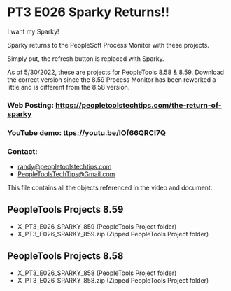 # PT3 E026 Sparky Returns!!

I want my Sparky!

Sparky returns to the PeopleSoft Process Monitor with these projects.   

Simply put, the refresh button is replaced with Sparky.   

As of 5/30/2022, these are projects for PeopleTools 8.58 & 8.59.   Download the correct version since the 8.59 Process Monitor has been reworked a little and is different from the 8.58 version.

### Web Posting: https://peopletoolstechtips.com/the-return-of-sparky

### YouTube demo: ttps://youtu.be/lOf66QRCI7Q

### Contact:  
* randy@peopletoolstechtips.com  
* PeopleToolsTechTips@Gmail.com

This file contains all the objects referenced in the video and document. 

## PeopleTools Projects 8.59
* X_PT3_E026_SPARKY_859 (PeopleTools Project folder)  
* X_PT3_E026_SPARKY_859.zip (Zipped PeopleTools Project folder)  

## PeopleTools Projects 8.58
* X_PT3_E026_SPARKY_858 (PeopleTools Project folder)  
* X_PT3_E026_SPARKY_858.zip (Zipped PeopleTools Project folder)  

